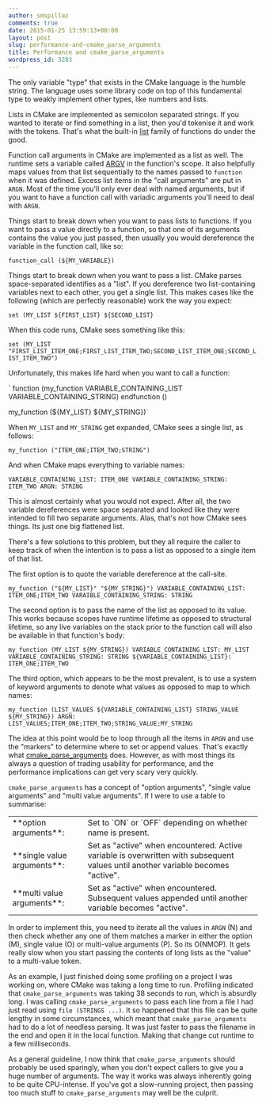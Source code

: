 ```yaml
---
author: smspillaz
comments: true
date: 2015-01-25 13:59:13+00:00
layout: post
slug: performance-and-cmake_parse_arguments
title: Performance and cmake_parse_arguments
wordpress_id: 3283
---
```


The only variable "type" that exists in the CMake language is the humble string. The language uses some library code on top of this fundamental type to weakly implement other types, like numbers and lists.

Lists in CMake are implemented as semicolon separated strings. If you wanted to iterate or find something in a list, then you'd tokenise it and work with the tokens. That's what the built-in [list](http://www.cmake.org/cmake/help/v3.1/command/list.html) family of functions do under the good.

Function call arguments in CMake are implemented as a list as well. The runtime sets a variable called [ARGV](http://www.cmake.org/cmake/help/v3.1/command/function.html?highlight=argn) in the function's scope. It also helpfully maps values from that list sequentially to the names passed to `function` when it was defined. Excess list items in the "call arguments" are put in `ARGN`. Most of the time you'll only ever deal with named arguments, but if you want to have a function call with variadic arguments you'll need to deal with `ARGN`.

Things start to break down when you want to pass lists to functions. If you want to pass a value directly to a function, so that one of its arguments contains the value you just passed, then usually you would dereference the variable in the function call, like so:

`function_call (${MY_VARIABLE})`

Things start to break down when you want to pass a list. CMake parses space-separated identifies as a "list". If you dereference two list-containing variables next to each other, you get a single list. This makes cases like the following (which are perfectly reasonable) work the way you expect:

` set (MY_LIST
${FIRST_LIST}
${SECOND_LIST}
`

When this code runs, CMake sees something like this:

` set (MY_LIST
"FIRST_LIST_ITEM_ONE;FIRST_LIST_ITEM_TWO;SECOND_LIST_ITEM_ONE;SECOND_LIST_ITEM_TWO")
`

Unfortunately, this makes life hard when you want to call a function:

` function (my_function VARIABLE_CONTAINING_LIST VARIABLE_CONTAINING_STRING)
endfunction ()

my_function (${MY_LIST} ${MY_STRING})`

When `MY_LIST` and `MY_STRING` get expanded, CMake sees a single list, as follows:

` my_function ("ITEM_ONE;ITEM_TWO;STRING")
`

And when CMake maps everything to variable names:

` VARIABLE_CONTAINING_LIST: ITEM_ONE
VARIABLE_CONTAINING_STRING: ITEM_TWO
ARGN: STRING
`

This is almost certainly what you would not expect. After all, the two variable dereferences were space separated and looked like they were intended to fill two separate arguments. Alas, that's not how CMake sees things. Its just one big flattened list.

There's a few solutions to this problem, but they all require the caller to keep track of when the intention is to pass a list as opposed to a single item of that list.

The first option is to quote the variable dereference at the call-site.

` my_function ("${MY_LIST}" "${MY_STRING}")
VARIABLE_CONTAINING_LIST: ITEM_ONE;ITEM_TWO
VARAIBLE_CONTAINING_STRING: STRING
`

The second option is to pass the name of the list as opposed to its value. This works because scopes have runtime lifetime as opposed to structural lifetime, so any live variables on the stack prior to the function call will also be available in that function's body:

` my_function (MY_LIST ${MY_STRING})
VARIABLE_CONTAINING_LIST: MY_LIST
VARIABLE_CONTAINING_STRING: STRING
${VARIABLE_CONTAINING_LIST}: ITEM_ONE;ITEM_TWO
`

The third option, which appears to be the most prevalent, is to use a system of keyword arguments to denote what values as opposed to map to which names:

`
my_function (LIST_VALUES ${VARIABLE_CONTAINING_LIST} STRING_VALUE ${MY_STRING})
ARGN: LIST_VALUES;ITEM_ONE;ITEM_TWO;STRING_VALUE;MY_STRING
`

The idea at this point would be to loop through all the items in `ARGN` and use the "markers" to determine where to set or append values. That's exactly what [cmake_parse_arguments](https://software.lanl.gov/MeshTools/trac/browser/cmake/modules/CMakeParseArguments.cmake) does. However, as with most things its always a question of trading usability for performance, and the performance implications can get very scary very quickly.

`cmake_parse_arguments` has a concept of "option arguments", "single value arguments" and "multi value arguments". If I were to use a table to summarise:

<table >
<tbody >
<tr >

<td >**option arguments**:
</td>

<td >Set to `ON` or `OFF` depending on whether name is present.
</td>
</tr>
<tr >

<td >**single value arguments**:
</td>

<td >Set as "active" when encountered. Active variable is overwritten with subsequent values until another variable becomes "active".
</td>
</tr>
<tr >

<td >**multi value arguments**:
</td>

<td >Set as "active" when encountered. Subsequent values appended until another variable becomes "active".
</td>
</tr>
</tbody>
</table>

In order to implement this, you need to iterate all the values in `ARGN` (N) and then check whether any one of them matches a marker in either the option (M), single value (O) or multi-value arguments (P). So its O(NMOP). It gets really slow when you start passing the contents of long lists as the "value" to a multi-value token.

As an example, I just finished doing some profiling on a project I was working on, where CMake was taking a long time to run. Profiling indicated that `cmake_parse_arguments` was taking 38 seconds to run, which is absurdly long. I was calling `cmake_parse_arguments` to pass each line from a file I had just read using `file (STRINGS ...)`. It so happened that this file can be quite lengthy in some circumstances, which meant that `cmake_parse_arguments` had to do a lot of needless parsing. It was just faster to pass the filename in the end and open it in the local function. Making that change cut runtime to a few milliseconds.

As a general guideline, I now think that `cmake_parse_arguments` should probably be used sparingly, when you don't expect callers to give you a huge number of arguments. The way it works was always inherently going to be quite CPU-intense. If you've got a slow-running project, then passing too much stuff to `cmake_parse_arguments` may well be the culprit.
